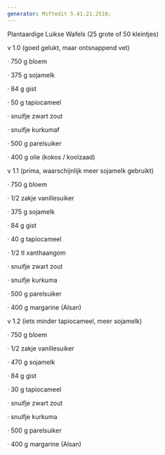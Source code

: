 ```yaml
---
generator: Msftedit 5.41.21.2510;
---
```


Plantaardige Luikse Wafels (25 grote of 50 kleintjes)

v 1.0 (goed gelukt, maar ontsnappend vet)

· 750 g bloem

· 375 g sojamelk

· 84 g gist

· 50 g tapiocameel

· snuifje zwart zout

· snuifje kurkumaf

· 500 g parelsuiker

· 400 g olie (kokos / koolzaad)

v 1.1 (prima, waarschijnlijk meer sojamelk gebruikt)

· 750 g bloem

· 1/2 zakje vanillesuiker

· 375 g sojamelk

· 84 g gist

· 40 g tapiocameel

· 1/2 tl xanthaangom

· snuifje zwart zout

· snuifje kurkuma

· 500 g parelsuiker

· 400 g margarine (Alsan)

v 1.2 (iets minder tapiocameel, meer sojamelk)

· 750 g bloem

· 1/2 zakje vanillesuiker

· 470 g sojamelk

· 84 g gist

· 30 g tapiocameel

· snuifje zwart zout

· snuifje kurkuma

· 500 g parelsuiker

· 400 g margarine (Alsan)
